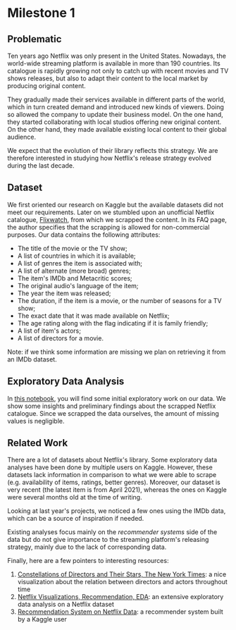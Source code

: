 # Milestone 1

## Problematic

Ten years ago Netflix was only present in the United States. Nowadays, the world-wide streaming platform is available in more than 190 countries. 
Its catalogue is rapidly growing not only to catch up with recent movies and TV shows releases, 
but also to adapt their content to the local market by producing original content.

They gradually made their services available in different parts of the world, which in turn created demand and introduced new kinds of viewers.
Doing so allowed the company to update their business model. 
On the one hand, they started collaborating with local studios offering new original content. 
On the other hand, they made available existing local content to their global audience.

We expect that the evolution of their library reflects this strategy. 
We are therefore interested in studying how Netflix's release strategy evolved during the last decade.

## Dataset

We first oriented our research on Kaggle but the available datasets did not meet our requirements. 
Later on we stumbled upon an unofficial Netflix catalogue, [Flixwatch](www.flixwatch.co), from which we scrapped the content. 
In its FAQ page, the author specifies that the scrapping is allowed for non-commercial purposes. Our data contains the following attributes:
- The title of the movie or the TV show;
- A list of countries in which it is available;
- A list of genres the item is associated with;
- A list of alternate (more broad) genres;
- The item's IMDb and Metacritic scores;
- The original audio's language of the item;
- The year the item was released;
- The duration, if the item is a movie, or the number of seasons for a TV show;
- The exact date that it was made available on Netflix;
- The age rating along with the flag indicating if it is family friendly;
- A list of item's actors;
- A list of directors for a movie.


Note: if we think some information are missing we plan on retrieving it from an IMDb dataset.

## Exploratory Data Analysis

In [this notebook](eda.ipynb), you will find some initial exploratory work on our data. 
We show some insights and preliminary findings about the scrapped Netflix catalogue. 
Since we scrapped the data ourselves, the amount of missing values is negligible. 

## Related Work

There are a lot of datasets about Netflix's library. Some exploratory data analyses have been done by multiple users on Kaggle.
However, these datasets lack information in comparison to what we were able to scrape (e.g. availability of items, ratings, better genres). 
Moreover, our dataset is very recent (the latest item is from April 2021), whereas the ones on Kaggle were several months old at the time of writing. 

Looking at last year's projects, we noticed a few ones using the IMDb data, which can be a source of inspiration if needed. 

Existing analyses focus mainly on the *recommender systems* side of the data but do not give importance to the streaming platform's releasing strategy,
mainly due to the lack of corresponding data. 

Finally, here are a few pointers to interesting resources:
1. [Constellations of Directors and Their Stars, The New York Times](https://www.nytimes.com/newsgraphics/2013/09/07/director-star-chart/index.html): a nice visualization about the relation between directors and actors throughout time
2. [Netflix Visualizations, Recommendation, EDA](https://www.kaggle.com/niharika41298/netflix-visualizations-recommendation-eda/): an extensive exploratory data analysis on a Netflix dataset 
3. [Recommendation System on Netflix Data](https://www.kaggle.com/tuniosuleman/recommendation-system-on-netflix-data): a recommender system built by a Kaggle user

